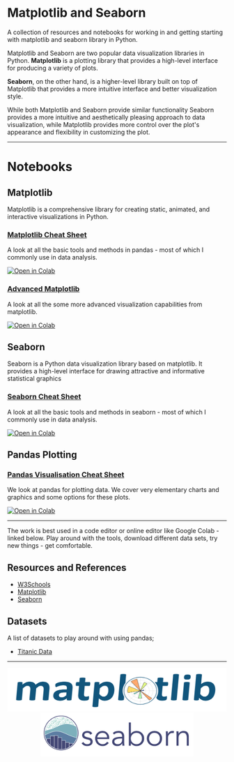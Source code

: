 # Matplotlib and Seaborn

A collection of resources and notebooks for working in and getting starting with matplotlib and seaborn library in Python.

Matplotlib and Seaborn are two popular data visualization libraries in Python. **Matplotlib** is a plotting library that provides a high-level interface for producing a variety of plots.

**Seaborn**, on the other hand, is a higher-level library built on top of Matplotlib that provides a more intuitive interface and better visualization style. 

While both Matplotlib and Seaborn provide similar functionality Seaborn provides a more intuitive and aesthetically pleasing approach to data visualization, while Matplotlib provides more control over the plot's appearance and flexibility in customizing the plot.

***
# Notebooks







## Matplotlib

Matplotlib is a comprehensive library for creating static, animated, and interactive visualizations in Python. 


### [Matplotlib Cheat Sheet](https://github.com/pavsingh7/Matplotlib/blob/main/matplot_cs.ipynb) 

A look at all the basic tools and methods in pandas - most of which I commonly use in data analysis. 

[![Open in Colab](https://colab.research.google.com/assets/colab-badge.svg)](https://colab.research.google.com/github/pavsingh7/Matplotlib/blob/master/matplot_cs.ipynb)


### [Advanced Matplotlib](https://github.com/pavsingh7/Matplotlib/blob/main/matplot_adv.ipynb) 

A look at all the some more advanced visualization capabilities from matplotlib.

[![Open in Colab](https://colab.research.google.com/assets/colab-badge.svg)](https://colab.research.google.com/github/pavsingh7/Matplotlib/blob/master/matplot_adv.ipynb)


## Seaborn

Seaborn is a Python data visualization library based on matplotlib. It provides a high-level interface for drawing attractive and informative statistical graphics

### [Seaborn Cheat Sheet](https://github.com/pavsingh7/Matplotlib/blob/main/seaborn_cs.ipynb) 

A look at all the basic tools and methods in seaborn - most of which I commonly use in data analysis. 

[![Open in Colab](https://colab.research.google.com/assets/colab-badge.svg)](https://colab.research.google.com/github/pavsingh7/Matplotlib/blob/master/seaborn_cs.ipynb)


## Pandas Plotting

### [Pandas Visualisation Cheat Sheet](https://github.com/pavsingh7/Matplotlib/blob/main/pandas_vs.ipynb) 


We look at pandas for plotting data. We cover very elementary charts and graphics and some options for these plots. 

[![Open in Colab](https://colab.research.google.com/assets/colab-badge.svg)](https://colab.research.google.com/github/pavsingh7/Matplotlib/blob/master/pandas_vs.ipynb)

***

The work is best used in a code editor or online editor like Google Colab - linked below. Play around with the tools, download different data sets, try new things - get comfortable. 






## Resources and References

- [W3Schools](https://www.w3schools.com)
- [Matplotlib](https://matplotlib.org)
- [Seaborn](https://seaborn.pydata.org)



## Datasets

A list of datasets to  play around with using pandas;

- [Titanic Data](https://www.kaggle.com/datasets/brendan45774/test-file)

***

<center>
<img src="/img/matplot.svg" width="600" height="100">

<img src="/img/seaborn.png" width="350" height="100">
</center>
